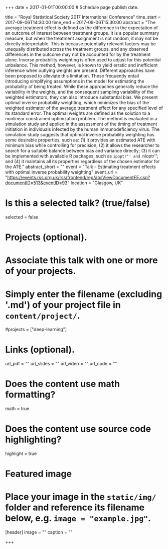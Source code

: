 +++
date = 2017-01-01T00:00:00  # Schedule page publish date.

title = "Royal Statistical Society 2017 International Conference"
time_start = 2017-09-06T14:30:00
time_end = 2017-09-06T15:30:00
abstract = "The average treatment effect is defined as the difference in the expectation of an outcome of interest between treatment groups. It is a popular summary measure, but when the treatment assignment is not random, it may not be directly interpretable. This is because potentially relevant factors may be unequally distributed across the treatment groups, and any observed differences in the outcome may not be accounted for by the treatment alone. Inverse probability weighting is often used to adjust for this potential unbalance. This method, however, is known to yield erratic and inefficient inference when outlying weights are present. Different approaches have been proposed to alleviate this limitation. These frequently entail introducing simplifying assumptions in the model for estimating the probability of being treated. While these approaches generally reduce the variability in the weights, and the consequent sampling variability of the weighted estimators, they can also introduce substantial bias. We present optimal inverse probability weighting, which minimizes the bias of the weighted estimator of the average treatment effect for any specified level of its standard error. The optimal weights are defined as the solution to a nonlinear constrained optimization problem. The method is evaluated in a simulation study and applied in the assessment of the timing of treatment initiation in individuals infected by the human immunodeficiency virus. The simulation study suggests that optimal inverse probability weighting has some desirable properties, such as: (1) it provides an estimated ATE with minimum bias while controlling for precision; (2) it allows the researcher to search for a suitable balance between bias and variance directly; (3) it can be implemented with available R packages, such as ``ipoptr'' and ``nloptr''; and (4) it maintains all its properties regardless of the chosen estimator for the ATE."
abstract_short = ""
event = "Talk - Estimating treatment effects with optimal inverse probability weighting"
event_url = "https://events.rss.org.uk/rss/frontend/reg/absViewDocumentFE.csp?documentID=513&eventID=93"
location = "Glasgow, UK"

# Is this a selected talk? (true/false)
selected = false

# Projects (optional).
#   Associate this talk with one or more of your projects.
#   Simply enter the filename (excluding '.md') of your project file in `content/project/`.
#projects = ["deep-learning"]

# Links (optional).
url_pdf = ""
url_slides = ""
url_video = ""
url_code = ""

# Does the content use math formatting?
math = true

# Does the content use source code highlighting?
highlight = true

# Featured image
# Place your image in the `static/img/` folder and reference its filename below, e.g. `image = "example.jpg"`.
[header]
image = ""
caption = ""

+++

